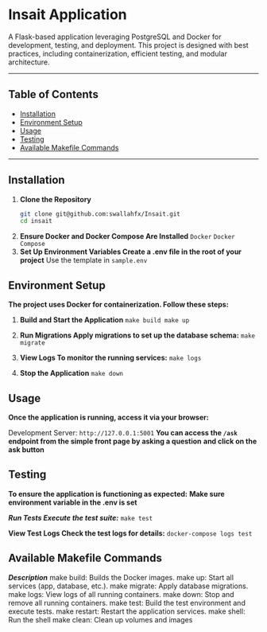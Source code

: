 # Insait Application

A Flask-based application leveraging PostgreSQL and Docker for development, testing, and deployment. This project is designed with best practices, including containerization, efficient testing, and modular architecture.

---

## Table of Contents

- [Installation](#installation)
- [Environment Setup](#environment-setup)
- [Usage](#usage)
- [Testing](#testing)
- [Available Makefile Commands](#available-makefile-commands)

---

## Installation

1. **Clone the Repository**
   ```bash
   git clone git@github.com:swallahfx/Insait.git
   cd insait
   ```
2. **Ensure Docker and Docker Compose Are Installed**
    `Docker`
    `Docker Compose`
3. **Set Up Environment Variables Create a .env file in the root of your project**
   Use the template in `sample.env`


## Environment Setup

**The project uses Docker for containerization. Follow these steps:**
1. **Build and Start the Application**
    `make build
     make up `

2. **Run Migrations Apply migrations to set up the database schema:**
     `make migrate`

3. **View Logs To monitor the running services:**
     `make logs`

4. **Stop the Application**
     `make down`


## Usage
**Once the application is running, access it via your browser:**

Development Server: `http://127.0.0.1:5001`
**You can access the `/ask` endpoint from the simple front page by asking a question**
**and click on the ask button**


## Testing
**To ensure the application is functioning as expected:**
**Make sure environment variable in the .env is set**

***Run Tests Execute the test suite:***
    `make test `

**View Test Logs Check the test logs for details:**
    `docker-compose logs test`

## Available Makefile Commands
***Description***
make build:	Builds the Docker images.
make up:	Start all services (app, database, etc.).
make migrate:	Apply database migrations.
make logs:	View logs of all running containers.
make down:	Stop and remove all running containers.
make test:	Build the test environment and execute tests.
make restart:	Restart the application services.
make shell:	Run the shell
make clean:	Clean up volumes and images
